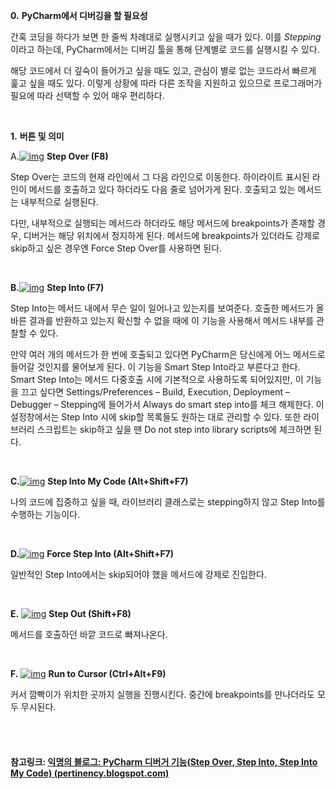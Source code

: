 **0.**   **PyCharm에서 디버깅을 할 필요성**

간혹 코딩을 하다가 보면 한 줄씩 차례대로 실행시키고 싶을 때가 있다. 이를 *Stepping*이라고 하는데, PyCharm에서는 디버깅 툴을 통해 단계별로 코드를 실행시킬 수 있다.

해당 코드에서 더 깊숙이 들어가고 싶을 때도 있고, 관심이 별로 없는 코드라서 빠르게 훑고 싶을 때도 있다. 이렇게 상황에 따라 다른 조작을 지원하고 있으므로 프로그래머가 필요에 따라 선택할 수 있어 매우 편리하다.

 <br>

**1.**   **버튼 및 의미**

A.[![img](https://1.bp.blogspot.com/-kxlUj5G9LmA/X_RIYNvhkYI/AAAAAAAATMM/VZ_0XaqWNNYpjrq4l73zPEpTOCqC33TkQCLcBGAsYHQ/s0/image2.png)](https://1.bp.blogspot.com/-kxlUj5G9LmA/X_RIYNvhkYI/AAAAAAAATMM/VZ_0XaqWNNYpjrq4l73zPEpTOCqC33TkQCLcBGAsYHQ/s28/image2.png) **Step Over (F8)**

Step Over는 코드의 현재 라인에서 그 다음 라인으로 이동한다. 하이라이트 표시된 라인이 메서드를 호출하고 있다 하더라도 다음 줄로 넘어가게 된다. 호출되고 있는 메서드는 내부적으로 실행된다.

다만, 내부적으로 실행되는 메서드라 하더라도 해당 메서드에 breakpoints가 존재할 경우, 디버거는 해당 위치에서 정지하게 된다. 메서드에 breakpoints가 있더라도 강제로 skip하고 싶은 경우엔 Force Step Over를 사용하면 된다.

 <br>

**B.**[![img](https://1.bp.blogspot.com/-GNHbwyPNA6o/X_RIYGREf2I/AAAAAAAATMQ/5_P4Q95E_V4lSrj1hhiAoOpJE-aQLTTqACLcBGAsYHQ/s0/image3.png)](https://1.bp.blogspot.com/-GNHbwyPNA6o/X_RIYGREf2I/AAAAAAAATMQ/5_P4Q95E_V4lSrj1hhiAoOpJE-aQLTTqACLcBGAsYHQ/s25/image3.png) **Step Into (F7)**

Step Into는 메서드 내에서 무슨 일이 일어나고 있는지를 보여준다. 호출한 메서드가 올바른 결과를 반환하고 있는지 확신할 수 없을 때에 이 기능을 사용해서 메서드 내부를 관찰할 수 있다.

만약 여러 개의 메서드가 한 번에 호출되고 있다면 PyCharm은 당신에게 어느 메서드로 들어갈 것인지를 물어보게 된다. 이 기능을 Smart Step Into라고 부른다고 한다. Smart Step Into는 메서드 다중호출 시에 기본적으로 사용하도록 되어있지만, 이 기능을 끄고 싶다면 Settings/Preferences – Build, Execution, Deployment – Debugger – Stepping에 들어가서 Always do smart step into를 체크 해제한다. 이 설정창에서는 Step Into 시에 skip할 목록들도 원하는 대로 관리할 수 있다. 또한 라이브러리 스크립트는 skip하고 싶을 땐 Do not step into library scripts에 체크하면 된다.

 <br>

**C.**[![img](https://1.bp.blogspot.com/-V6Tu0fmaNcs/X_RIZAxiAyI/AAAAAAAATMU/Ze6Q5OGUZxAGP4NLFnFibJRaC1FGYYVLgCLcBGAsYHQ/s0/image4.png)](https://1.bp.blogspot.com/-V6Tu0fmaNcs/X_RIZAxiAyI/AAAAAAAATMU/Ze6Q5OGUZxAGP4NLFnFibJRaC1FGYYVLgCLcBGAsYHQ/s26/image4.png) **Step Into My Code (Alt+Shift+F7)**

나의 코드에 집중하고 싶을 때, 라이브러리 클래스로는 stepping하지 않고 Step Into를 수행하는 기능이다.

 <br>

**D.**[![img](https://1.bp.blogspot.com/-PK-yC5Xg9SE/X_RIZX7zD8I/AAAAAAAATMY/GM0V-QN-iA4Jthp5-x66ukoSNeT6OYZRACLcBGAsYHQ/s0/image5.png)](https://1.bp.blogspot.com/-PK-yC5Xg9SE/X_RIZX7zD8I/AAAAAAAATMY/GM0V-QN-iA4Jthp5-x66ukoSNeT6OYZRACLcBGAsYHQ/s26/image5.png) **Force Step Into (Alt+Shift+F7)**

일반적인 Step Into에서는 skip되어야 했을 메서드에 강제로 진입한다.

 <br>

**E.** [![img](https://1.bp.blogspot.com/-W7E-0SMl6dM/X_RIZqhOn-I/AAAAAAAATMc/Kpw-3tTt_C04cfgkQ4KX9BVtFAptdLXggCLcBGAsYHQ/s0/image6.png)](https://1.bp.blogspot.com/-W7E-0SMl6dM/X_RIZqhOn-I/AAAAAAAATMc/Kpw-3tTt_C04cfgkQ4KX9BVtFAptdLXggCLcBGAsYHQ/s26/image6.png) **Step Out (Shift+F8)**

메서드를 호출하던 바깥 코드로 빠져나온다.

 <br>

**F.** [![img](https://1.bp.blogspot.com/-VtFW8dDKoUs/X_RIZwMNpWI/AAAAAAAATMg/awkHqVS6ktM7NLZdnN8LF5inwAWb452hACLcBGAsYHQ/s0/image7.png)](https://1.bp.blogspot.com/-VtFW8dDKoUs/X_RIZwMNpWI/AAAAAAAATMg/awkHqVS6ktM7NLZdnN8LF5inwAWb452hACLcBGAsYHQ/s26/image7.png) **Run to Cursor (Ctrl+Alt+F9)**

커서 깜빡이가 위치한 곳까지 실행을 진행시킨다. 중간에 breakpoints를 만나더라도 모두 무시된다.

<br>

<br>

#### 참고링크: [익명의 블로그: PyCharm 디버거 기능(Step Over, Step Into, Step Into My Code) (pertinency.blogspot.com)](https://pertinency.blogspot.com/2021/01/pycharm-step-over-step-into-step-into.html)

<br>

